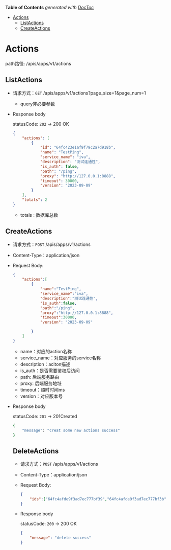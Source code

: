 <!-- START doctoc generated TOC please keep comment here to allow auto update -->
<!-- DON'T EDIT THIS SECTION, INSTEAD RE-RUN doctoc TO UPDATE -->
**Table of Contents**  *generated with [DocToc](https://github.com/thlorenz/doctoc)*

- [Actions](#actions)
  - [ListActions](#listactions)
  - [CreateActions](#createactions)

<!-- END doctoc generated TOC please keep comment here to allow auto update -->

# Actions

path路径: /apis/apps/v1/actions

## ListActions

- 请求方式：`GET`  /apis/apps/v1/actions?page_size=1&page_num=1

  - query非必要参数

- Response body

  statusCode: `202`  -> 200 OK

  ```json
  {
      "actions": [
          {
              "id": "64fc423e1af9f79c2a7d918b",
              "name": "TestPing",
              "service_name": "iva",
              "description": "测试连通性",
              "is_auth": false,
              "path": "/ping",
              "proxy": "http://127.0.0.1:8888",
              "timeout": 30000,
              "version": "2023-09-09"
          }
      ],
      "totals": 2
  }
  ```

  - totals : 数据库总数


## CreateActions

- 请求方式：`POST`  /apis/apps/v1/actions 

- Content-Type：application/json

- Request Body:

  ```json
  {
      "actions":[
          {
              "name":"TestPing",
              "service_name":"iva",
              "description":"测试连通性",
              "is_auth":false,
              "path":"/ping",
              "proxy":"http://127.0.0.1:8888",
              "timeout":30000,
              "version": "2023-09-09"
  
          }
      ]
  }
  ```

  - name：对应的action名称
  - service_name：对应服务的service名称
  - description：aciton描述
  - is_auth：是否需要鉴权后访问
  - path: 后端服务路由
  - proxy: 后端服务地址
  - timeout：超时时间ms
  - version：对应版本号

- Response body

  statusCode: `201`  -> 201Created

  ```bash
  {
      "message": "creat some new actions success"
  }
  ```

  ## DeleteActions
  
  - 请求方式：`POST`  /apis/apps/v1/actions 
  
  - Content-Type：application/json
  
  - Request Body:
  
    ```json
    {
        "ids":["64fc4afde9f3ad7ec777bf39","64fc4afde9f3ad7ec777bf3b"]
    }
    ```
  
   - Response body
  
     statusCode: `200`  -> 200 OK
  
     ```json
     {
         "message": "delete success"
     }
     ```
  
     
  
     
  